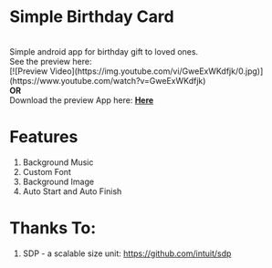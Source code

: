 # Simple Birthday Card
<br/>
Simple android app for birthday gift to loved ones.</br>
See the preview here:<br/>
[![Preview Video](https://img.youtube.com/vi/GweExWKdfjk/0.jpg)](https://www.youtube.com/watch?v=GweExWKdfjk)
<br/>
<strong>OR</strong><br/>
Download the preview App here: <a href="cdn.unydevelopernetwork.com/mil-system/github/com.milsystem.simplebirthdaycard.apk"><strong>Here</strong></a>
<h1>Features</h1>
<ol>
<li>Background Music</li>
<li>Custom Font</li>
<li>Background Image</li>
<li>Auto Start and Auto Finish</li>
</ol>

<h1>Thanks To:</h1>
<ol>
<li>SDP - a scalable size unit: <a href="https://github.com/intuit/sdp">https://github.com/intuit/sdp</a></li>
</ol>

